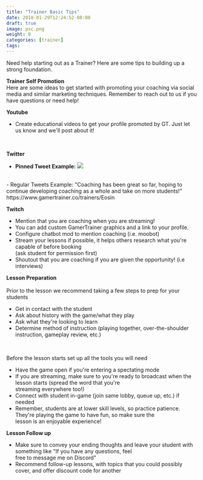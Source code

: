 ```yaml
---
title: "Trainer Basic Tips"
date: 2018-01-29T12:24:52-08:00
draft: true
image: psc.png
weight: 0
categories: [trainer]
tags:
---
```

Need help starting out as a Trainer? Here are some tips to building up a strong foundation.

<!--more-->


**Trainer Self Promotion**  
Here are some ideas to get started with promoting your coaching via social media and similar marketing techniques. Remember to reach out to us if you  
have questions or need help!

**Youtube**

- Create educational videos to get your profile promoted by GT. Just let us know and we'll post about it!  
</br>

**Twitter**

- **Pinned Tweet
Example:** ![](https://i.imgur.com/iWmJZjf.png)  
</br>
- Regular Tweets
Example: "Coaching has been great so far, hoping to continue developing coaching as a whole and take on more students!" <br> https://www.gamertrainer.co/trainers/Eosin

**Twitch**  

- Mention that you are coaching when you are streaming!
- You can add custom GamerTrainer graphics and a link to your profile.  
- Configure chatbot mod to mention coaching (i.e. moobot)
- Stream your lessons if possible, it helps others research what you're capable of before booking  
 (ask student for permission first)
- Shoutout that you are coaching if you are given the opportunity! (i.e interviews)


**Lesson Preparation**  
</br>
Prior to the lesson we recommend taking a few steps to prep for your students

- Get in contact with the student
- Ask about history with the game/what they play
- Ask what they're looking to learn
- Determine method of instruction (playing together, over-the-shoulder instruction, gameplay review, etc.)
</br>

Before the lesson starts set up all the tools you will need

- Have the game open if you're entering a spectating mode
- If you are streaming, make sure to you're ready to broadcast when the lesson starts (spread the word that you're  
streaming everywhere too!)
- Connect with student in-game (join same lobby, queue up, etc.) if needed
- Remember, students are at lower skill levels, so practice patience. They're playing the game to have fun, so make sure the  
 lesson is an enjoyable experience!



**Lesson Follow up**
</br>

- Make sure to convey your ending thoughts and leave your student with something like "If you have any questions, feel  
free to message me on Discord"  
- Recommend follow-up lessons, with topics that you could possibly cover, and offer discount code for another

